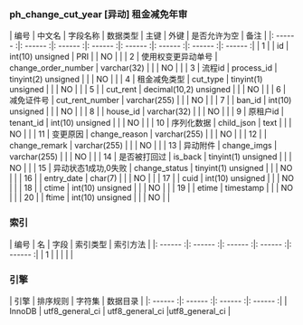 ### ph_change_cut_year [异动] 租金减免年审
|  编号  |  中文名  |  字段名称  |  数据类型  |  主键  |  外键  |  是否允许为空  |  备注  |
|: ------ :|: ------ :|: ------ :|: ------ :|: ------ :|: ------ :|: ------ :|: ------ :|
| 1 |  | id | int(10) unsigned | PRI |  | NO |  |
| 2 | 使用权变更异动单号 | change_order_number | varchar(32) |  |  | NO |  |
| 3 | 流程id | process_id | tinyint(2) unsigned |  |  | NO |  |
| 4 | 租金减免类型 | cut_type | tinyint(1) unsigned |  |  | NO |  |
| 5 |  | cut_rent | decimal(10,2) unsigned |  |  | NO |  |
| 6 | 减免证件号 | cut_rent_number | varchar(255) |  |  | NO |  |
| 7 |  | ban_id | int(10) unsigned |  |  | NO |  |
| 8 |  | house_id | varchar(32) |  |  | NO |  |
| 9 | 原租户id | tenant_id | int(10) unsigned |  |  | NO |  |
| 10 | 序列化数据 | child_json | text |  |  | NO |  |
| 11 | 变更原因 | change_reason | varchar(255) |  |  | NO |  |
| 12 |  | change_remark | varchar(255) |  |  | NO |  |
| 13 | 异动附件 | change_imgs | varchar(255) |  |  | NO |  |
| 14 | 是否被打回过 | is_back | tinyint(1) unsigned |  |  | NO |  |
| 15 | 异动状态1成功,0失败 | change_status | tinyint(1) unsigned |  |  | NO |  |
| 16 |  | entry_date | char(7) |  |  | NO |  |
| 17 |  | cuid | int(10) unsigned |  |  | NO |  |
| 18 |  | ctime | int(10) unsigned |  |  | NO |  |
| 19 |  | etime | timestamp |  |  | NO |  |
| 20 |  | ftime | int(10) unsigned |  |  | NO |  |

### 索引

|  编号  |  名  |  字段  |  索引类型  |  索引方法  |
|: ------ :|: ------ :|: ------ :|: ------ :|: ------ :|
|   1 |    |    |    |    |

### 引擎

|  引擎  |  排序规则  |  字符集  |  数据目录  |
|: ------ :|: ------ :|: ------ :|: ------ :|
| InnoDB | utf8_general_ci | utf8_general_ci |utf8_general_ci |
